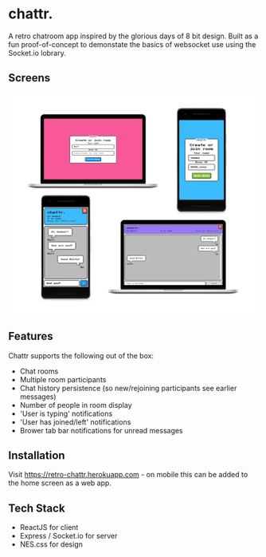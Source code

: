 # chattr.

A retro chatroom app inspired by the glorious days of 8 bit design. Built as a fun proof-of-concept to demonstate the basics of websocket use using the Socket.io lobrary.

## Screens

![Screenshots](/screens.png)

## Features

Chattr supports the following out of the box:

- Chat rooms
- Multiple room participants
- Chat history persistence (so new/rejoining participants see earlier messages)
- Number of people in room display
- 'User is typing' notifications
- 'User has joined/left' notifications
- Brower tab bar notifications for unread messages

## Installation

Visit https://retro-chattr.herokuapp.com - on mobile this can be added to the home screen as a web app.

## Tech Stack

- ReactJS for client
- Express / Socket.io for server
- NES.css for design
